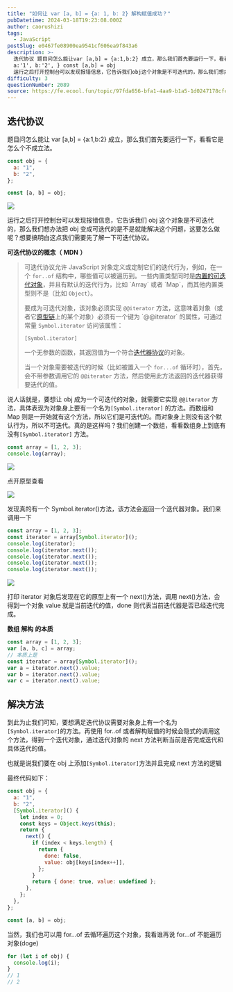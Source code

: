```yaml
---
title: "如何让 var [a, b] = {a: 1, b: 2} 解构赋值成功？"
pubDatetime: 2024-03-18T19:23:08.000Z
author: caorushizi
tags:
  - JavaScript
postSlug: e0467fe08900ea9541cf606ea9f843a6
description: >-
  迭代协议 题目问怎么能让var [a,b] = {a:1,b:2} 成立，那么我们首先要运行一下，看看它是怎么个不成立法。 const obj = {
  a:'1', b:'2', } const [a,b] = obj
  运行之后打开控制台可以发现报错信息，它告诉我们obj这个对象是不可迭代的，那么我们想办法把obj变成可迭代的是不是就能解决这个问题，这要怎么做呢？想要搞明白这点我们需要先了解一下可
difficulty: 3
questionNumber: 2089
source: https://fe.ecool.fun/topic/97fda656-bfa1-4aa9-b1a5-1d0247178cfc
---
```


## 迭代协议

题目问怎么能让 var \[a,b\] = {a:1,b:2} 成立，那么我们首先要运行一下，看看它是怎么个不成立法。

```js
const obj = {
  a: "1",
  b: "2",
};

const [a, b] = obj;
```

![](https://static.ecool.fun//article/2e0932fb-2f62-41b7-b1cc-17df3a831f50.jpeg)

运行之后打开控制台可以发现报错信息，它告诉我们 obj 这个对象是不可迭代的，那么我们想办法把 obj 变成可迭代的是不是就能解决这个问题，这要怎么做呢？想要搞明白这点我们需要先了解一下可迭代协议。

**可迭代协议的概念（** **MDN** **）**

> 可迭代协议允许 JavaScript 对象定义或定制它们的迭代行为，例如，在一个 `for..of` 结构中，哪些值可以被遍历到。一些内置类型同时是[内置的可迭代对象](https://developer.mozilla.org/zh-CN/docs/Web/JavaScript/Reference/Iteration_protocols#%E5%86%85%E7%BD%AE%E7%9A%84%E5%8F%AF%E8%BF%AD%E4%BB%A3%E5%AF%B9%E8%B1%A1 "https://developer.mozilla.org/zh-CN/docs/Web/JavaScript/Reference/Iteration_protocols#%E5%86%85%E7%BD%AE%E7%9A%84%E5%8F%AF%E8%BF%AD%E4%BB%A3%E5%AF%B9%E8%B1%A1")，并且有默认的迭代行为，比如 `Array` 或者 `Map`，而其他内置类型则不是（比如 `Object`）。
>
> 要成为可迭代对象，该对象必须实现 `@@iterator` 方法，这意味着对象（或者它[原型链](https://developer.mozilla.org/zh-CN/docs/Web/JavaScript/Inheritance_and_the_prototype_chain "https://developer.mozilla.org/zh-CN/docs/Web/JavaScript/Inheritance_and_the_prototype_chain")上的某个对象）必须有一个键为 `@@iterator` 的属性，可通过常量 `Symbol.iterator` 访问该属性：
>
> `[Symbol.iterator]`
>
> 一个无参数的函数，其返回值为一个符合[迭代器协议](https://developer.mozilla.org/zh-CN/docs/Web/JavaScript/Reference/Iteration_protocols#%E8%BF%AD%E4%BB%A3%E5%99%A8%E5%8D%8F%E8%AE%AE "https://developer.mozilla.org/zh-CN/docs/Web/JavaScript/Reference/Iteration_protocols#%E8%BF%AD%E4%BB%A3%E5%99%A8%E5%8D%8F%E8%AE%AE")的对象。
>
> 当一个对象需要被迭代的时候（比如被置入一个 `for...of` 循环时），首先，会不带参数调用它的 `@@iterator` 方法，然后使用此方法返回的迭代器获得要迭代的值。

说人话就是，要想让 obj 成为一个可迭代的对象，就需要它实现 `@@iterator` 方法，具体表现为对象身上要有一个名为`[Symbol.iterator]` 的方法。而数组和 Map 则是一开始就有这个方法，所以它们是可迭代的。而对象身上则没有这个默认行为，所以不可迭代。真的是这样吗？我们创建一个数组，看看数组身上到底有没有`[Symbol.iterator]` 方法。

```js
const array = [1, 2, 3];
console.log(array);
```

![](https://static.ecool.fun//article/2174c1e1-7964-41ef-830e-22e876aa652b.jpeg)

点开原型查看

![](https://static.ecool.fun//article/0412f825-a681-48fb-905e-886514b24402.jpeg)

发现真的有一个 Symbol.iterator()方法，该方法会返回一个迭代器对象。我们来调用一下

```js
const array = [1, 2, 3];
const iterator = array[Symbol.iterator]();
console.log(iterator);
console.log(iterator.next());
console.log(iterator.next());
console.log(iterator.next());
console.log(iterator.next());
```

![](https://static.ecool.fun//article/c0a94fec-8c05-43dc-9039-2b838abfa11c.jpeg)

打印 iterator 对象后发现在它的原型上有一个 next()方法，调用 next()方法，会得到一个对象 value 就是当前迭代的值，done 则代表当前迭代器是否已经迭代完成。

**数组** **解构** **的本质**

```js
const array = [1, 2, 3];
var [a, b, c] = array;
// 本质上是
const iterator = array[Symbol.iterator]();
var a = iterator.next().value;
var b = iterator.next().value;
var c = iterator.next().value;
```

## 解决方法

到此为止我们可知，要想满足迭代协议需要对象身上有一个名为`[Symbol.iterator]`的方法。再使用 for..of 或者解构赋值的时候会隐式的调用这个方法，得到一个迭代对象，通过迭代对象的 next 方法判断当前是否完成迭代和具体迭代的值。

也就是说我们要在 obj 上添加`[Symbol.iterator]`方法并且完成 next 方法的逻辑

最终代码如下：

```js
const obj = {
  a: "1",
  b: "2",
  [Symbol.iterator]() {
    let index = 0;
    const keys = Object.keys(this);
    return {
      next() {
        if (index < keys.length) {
          return {
            done: false,
            value: obj[keys[index++]],
          };
        }
        return { done: true, value: undefined };
      },
    };
  },
};

const [a, b] = obj;
```

当然，我们也可以用 for...of 去循环遍历这个对象，我看谁再说 for...of 不能遍历对象(doge)

```js
for (let i of obj) {
  console.log(i);
}
// 1
// 2
```

